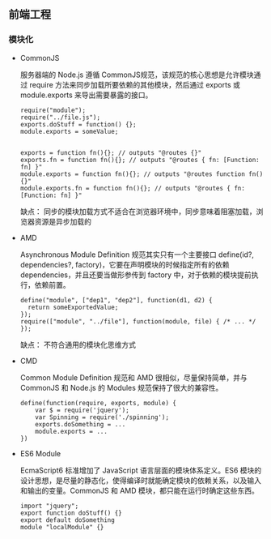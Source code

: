 ## 前端工程

### 模块化

* CommonJS  

  服务器端的 Node.js 遵循 CommonJS规范，该规范的核心思想是允许模块通过 require 方法来同步加载所要依赖的其他模块，然后通过 exports 或 module.exports 来导出需要暴露的接口。

    ```
    require("module");
    require("../file.js");
    exports.doStuff = function() {};
    module.exports = someValue;


    exports = function fn(){}; // outputs "@routes {}"
    exports.fn = function fn(){}; // outputs "@routes { fn: [Function: fn] }"
    module.exports = function fn(){}; // outputs "@routes function fn(){}"
    module.exports.fn = function fn(){}; // outputs "@routes { fn: [Function: fn] }"
    ```

  缺点： 同步的模块加载方式不适合在浏览器环境中，同步意味着阻塞加载，浏览器资源是异步加载的  


* AMD  

  Asynchronous Module Definition 规范其实只有一个主要接口 define(id?, dependencies?, factory)，它要在声明模块的时候指定所有的依赖 dependencies，并且还要当做形参传到 factory 中，对于依赖的模块提前执行，依赖前置。

    ```
    define("module", ["dep1", "dep2"], function(d1, d2) {
      return someExportedValue;
    });
    require(["module", "../file"], function(module, file) { /* ... */ });
    ```

  缺点： 不符合通用的模块化思维方式


* CMD  

  Common Module Definition 规范和 AMD 很相似，尽量保持简单，并与 CommonJS 和 Node.js 的 Modules 规范保持了很大的兼容性。

  ```
  define(function(require, exports, module) {
      var $ = require('jquery');
      var Spinning = require('./spinning');
      exports.doSomething = ...
      module.exports = ...
  })
  ```

* ES6 Module

  EcmaScript6 标准增加了 JavaScript 语言层面的模块体系定义。ES6 模块的设计思想，是尽量的静态化，使得编译时就能确定模块的依赖关系，以及输入和输出的变量。CommonJS 和 AMD 模块，都只能在运行时确定这些东西。

  ```
  import "jquery";
  export function doStuff() {}
  export default doSomething
  module "localModule" {}
  ```
